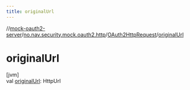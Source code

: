 ```yaml
---
title: originalUrl
---
```

//[mock-oauth2-server](../../../index.html)/[no.nav.security.mock.oauth2.http](../index.html)/[OAuth2HttpRequest](index.html)/[originalUrl](original-url.html)



# originalUrl



[jvm]\
val [originalUrl](original-url.html): HttpUrl




